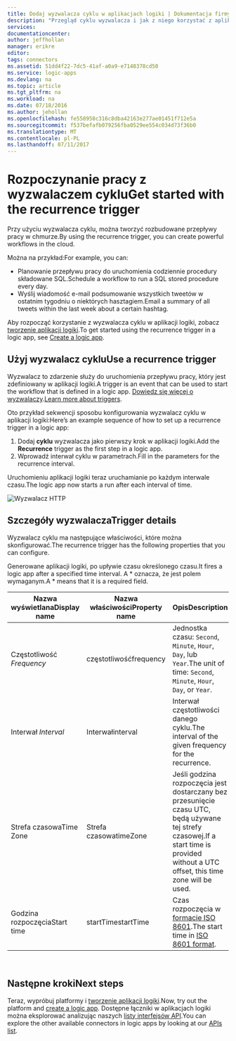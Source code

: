 ```yaml
---
title: Dodaj wyzwalacza cyklu w aplikacjach logiki | Dokumentacja firmy Microsoft
description: "Przegląd cyklu wyzwalacza i jak z niego korzystać z aplikacji logiki platformy Azure."
services: 
documentationcenter: 
author: jeffhollan
manager: erikre
editor: 
tags: connectors
ms.assetid: 51dd4f22-7dc5-41af-a0a9-e7148378cd50
ms.service: logic-apps
ms.devlang: na
ms.topic: article
ms.tgt_pltfrm: na
ms.workload: na
ms.date: 07/18/2016
ms.author: jehollan
ms.openlocfilehash: fe558958c316c8dba42163e277ae01451f712e5a
ms.sourcegitcommit: f537befafb079256fba0529ee554c034d73f36b0
ms.translationtype: MT
ms.contentlocale: pl-PL
ms.lasthandoff: 07/11/2017
---
```

# <a name="get-started-with-the-recurrence-trigger"></a><span data-ttu-id="28e04-103">Rozpoczynanie pracy z wyzwalaczem cyklu</span><span class="sxs-lookup"><span data-stu-id="28e04-103">Get started with the recurrence trigger</span></span>
<span data-ttu-id="28e04-104">Przy użyciu wyzwalacza cyklu, można tworzyć rozbudowane przepływy pracy w chmurze.</span><span class="sxs-lookup"><span data-stu-id="28e04-104">By using the recurrence trigger, you can create powerful workflows in the cloud.</span></span>

<span data-ttu-id="28e04-105">Można na przykład:</span><span class="sxs-lookup"><span data-stu-id="28e04-105">For example, you can:</span></span>

* <span data-ttu-id="28e04-106">Planowanie przepływu pracy do uruchomienia codziennie procedury składowane SQL.</span><span class="sxs-lookup"><span data-stu-id="28e04-106">Schedule a workflow to run a SQL stored procedure every day.</span></span>
* <span data-ttu-id="28e04-107">Wyślij wiadomość e-mail podsumowanie wszystkich tweetów w ostatnim tygodniu o niektórych hasztagiem.</span><span class="sxs-lookup"><span data-stu-id="28e04-107">Email a summary of all tweets within the last week about a certain hashtag.</span></span>

<span data-ttu-id="28e04-108">Aby rozpocząć korzystanie z wyzwalacza cyklu w aplikacji logiki, zobacz [tworzenie aplikacji logiki](../logic-apps/logic-apps-create-a-logic-app.md).</span><span class="sxs-lookup"><span data-stu-id="28e04-108">To get started using the recurrence trigger in a logic app, see [Create a logic app](../logic-apps/logic-apps-create-a-logic-app.md).</span></span>

## <a name="use-a-recurrence-trigger"></a><span data-ttu-id="28e04-109">Użyj wyzwalacz cyklu</span><span class="sxs-lookup"><span data-stu-id="28e04-109">Use a recurrence trigger</span></span>
<span data-ttu-id="28e04-110">Wyzwalacz to zdarzenie służy do uruchomienia przepływu pracy, który jest zdefiniowany w aplikacji logiki.</span><span class="sxs-lookup"><span data-stu-id="28e04-110">A trigger is an event that can be used to start the workflow that is defined in a logic app.</span></span> <span data-ttu-id="28e04-111">[Dowiedz się więcej o wyzwalaczy](connectors-overview.md).</span><span class="sxs-lookup"><span data-stu-id="28e04-111">[Learn more about triggers](connectors-overview.md).</span></span>

<span data-ttu-id="28e04-112">Oto przykład sekwencji sposobu konfigurowania wyzwalacz cyklu w aplikacji logiki:</span><span class="sxs-lookup"><span data-stu-id="28e04-112">Here’s an example sequence of how to set up a recurrence trigger in a logic app:</span></span>

1. <span data-ttu-id="28e04-113">Dodaj **cyklu** wyzwalacza jako pierwszy krok w aplikacji logiki.</span><span class="sxs-lookup"><span data-stu-id="28e04-113">Add the **Recurrence** trigger as the first step in a logic app.</span></span>
2. <span data-ttu-id="28e04-114">Wprowadź interwał cyklu w parametrach.</span><span class="sxs-lookup"><span data-stu-id="28e04-114">Fill in the parameters for the recurrence interval.</span></span>

<span data-ttu-id="28e04-115">Uruchomieniu aplikacji logiki teraz uruchamianie po każdym interwale czasu.</span><span class="sxs-lookup"><span data-stu-id="28e04-115">The logic app now starts a run after each interval of time.</span></span>

![Wyzwalacz HTTP](./media/connectors-native-recurrence/using-trigger.png)

## <a name="trigger-details"></a><span data-ttu-id="28e04-117">Szczegóły wyzwalacza</span><span class="sxs-lookup"><span data-stu-id="28e04-117">Trigger details</span></span>
<span data-ttu-id="28e04-118">Wyzwalacz cyklu ma następujące właściwości, które można skonfigurować.</span><span class="sxs-lookup"><span data-stu-id="28e04-118">The recurrence trigger has the following properties that you can configure.</span></span>

<span data-ttu-id="28e04-119">Generowane aplikacji logiki, po upływie czasu określonego czasu.</span><span class="sxs-lookup"><span data-stu-id="28e04-119">It fires a logic app after a specified time interval.</span></span>
<span data-ttu-id="28e04-120">A * oznacza, że jest polem wymaganym.</span><span class="sxs-lookup"><span data-stu-id="28e04-120">A * means that it is a required field.</span></span>

| <span data-ttu-id="28e04-121">Nazwa wyświetlana</span><span class="sxs-lookup"><span data-stu-id="28e04-121">Display name</span></span> | <span data-ttu-id="28e04-122">Nazwa właściwości</span><span class="sxs-lookup"><span data-stu-id="28e04-122">Property name</span></span> | <span data-ttu-id="28e04-123">Opis</span><span class="sxs-lookup"><span data-stu-id="28e04-123">Description</span></span> |
| --- | --- | --- |
| <span data-ttu-id="28e04-124">Częstotliwość *</span><span class="sxs-lookup"><span data-stu-id="28e04-124">Frequency*</span></span> |<span data-ttu-id="28e04-125">częstotliwość</span><span class="sxs-lookup"><span data-stu-id="28e04-125">frequency</span></span> |<span data-ttu-id="28e04-126">Jednostka czasu: `Second`, `Minute`, `Hour`, `Day`, lub `Year`.</span><span class="sxs-lookup"><span data-stu-id="28e04-126">The unit of time: `Second`, `Minute`, `Hour`, `Day`, or `Year`.</span></span> |
| <span data-ttu-id="28e04-127">Interwał *</span><span class="sxs-lookup"><span data-stu-id="28e04-127">Interval*</span></span> |<span data-ttu-id="28e04-128">Interwał</span><span class="sxs-lookup"><span data-stu-id="28e04-128">interval</span></span> |<span data-ttu-id="28e04-129">Interwał częstotliwości danego cyklu.</span><span class="sxs-lookup"><span data-stu-id="28e04-129">The interval of the given frequency for the recurrence.</span></span> |
| <span data-ttu-id="28e04-130">Strefa czasowa</span><span class="sxs-lookup"><span data-stu-id="28e04-130">Time Zone</span></span> |<span data-ttu-id="28e04-131">Strefa czasowa</span><span class="sxs-lookup"><span data-stu-id="28e04-131">timeZone</span></span> |<span data-ttu-id="28e04-132">Jeśli godzina rozpoczęcia jest dostarczany bez przesunięcie czasu UTC, będą używane tej strefy czasowej.</span><span class="sxs-lookup"><span data-stu-id="28e04-132">If a start time is provided without a UTC offset, this time zone will be used.</span></span> |
| <span data-ttu-id="28e04-133">Godzina rozpoczęcia</span><span class="sxs-lookup"><span data-stu-id="28e04-133">Start time</span></span> |<span data-ttu-id="28e04-134">startTime</span><span class="sxs-lookup"><span data-stu-id="28e04-134">startTime</span></span> |<span data-ttu-id="28e04-135">Czas rozpoczęcia w [formacie ISO 8601](https://en.wikipedia.org/wiki/ISO_8601#Combined_date_and_time_representations).</span><span class="sxs-lookup"><span data-stu-id="28e04-135">The start time in [ISO 8601 format](https://en.wikipedia.org/wiki/ISO_8601#Combined_date_and_time_representations).</span></span> |

<br>

## <a name="next-steps"></a><span data-ttu-id="28e04-136">Następne kroki</span><span class="sxs-lookup"><span data-stu-id="28e04-136">Next steps</span></span>
<span data-ttu-id="28e04-137">Teraz, wypróbuj platformy i [tworzenie aplikacji logiki](../logic-apps/logic-apps-create-a-logic-app.md).</span><span class="sxs-lookup"><span data-stu-id="28e04-137">Now, try out the platform and [create a logic app](../logic-apps/logic-apps-create-a-logic-app.md).</span></span> <span data-ttu-id="28e04-138">Dostępne łączniki w aplikacjach logiki można eksplorować analizując naszych [listy interfejsów API](apis-list.md).</span><span class="sxs-lookup"><span data-stu-id="28e04-138">You can explore the other available connectors in logic apps by looking at our [APIs list](apis-list.md).</span></span>

